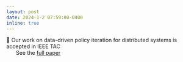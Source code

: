 ```yaml
---
layout: post
date: 2024-1-2 07:59:00-0400
inline: true
---
```



📝 Our work on data-driven policy iteration for distributed systems is accepted in IEEE TAC
<br>
&emsp;&ensp; See the <a href='http://doi.org/https://doi.org/10.48550/arXiv.2103.11572'>full paper</a> 
